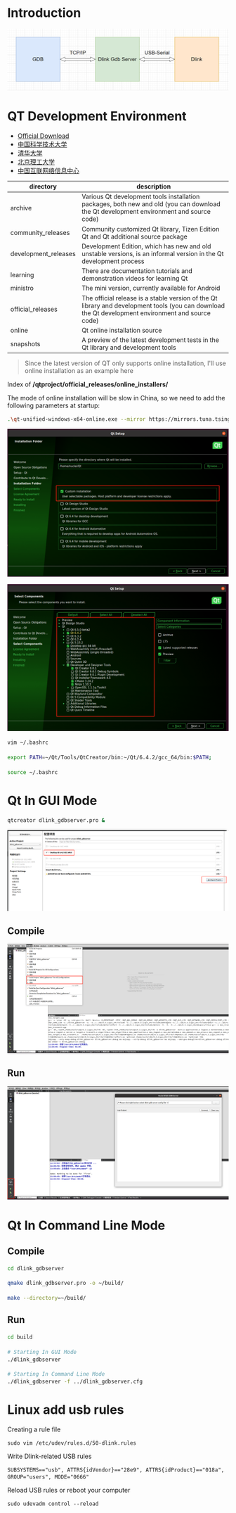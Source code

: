 # Introduction

![](img/dlink_gdbserver.png)

# QT Development Environment

- [Official Download](http://download.qt.io/)
- [中国科学技术大学](http://mirrors.ustc.edu.cn/qtproject/)
- [清华大学](https://mirrors.tuna.tsinghua.edu.cn/qt/)
- [北京理工大学](http://mirror.bit.edu.cn/qtproject/)
- [中国互联网络信息中心](https://mirrors.cnnic.cn/qt/)

| directory | description |
|--------|--------|
| archive | Various Qt development tools installation packages, both new and old (you can download the Qt development environment and source code) |
| community_releases | Community customized Qt library, Tizen Edition Qt and Qt additional source package |
| development_releases | Development Edition, which has new and old unstable versions, is an informal version in the Qt development process |
| learning | There are documentation tutorials and demonstration videos for learning Qt |
| ministro | The mini version, currently available for Android |
| official_releases | The official release is a stable version of the Qt library and development tools (you can download the Qt development environment and source code) |
| online | Qt online installation source |
| snapshots | A preview of the latest development tests in the Qt library and development tools |

> Since the latest version of QT only supports online installation, I'll use online installation as an example here

Index of **/qtproject/official_releases/online_installers/**

The mode of online installation will be slow in China, so we need to add the following parameters at startup:

``` bash
.\qt-unified-windows-x64-online.exe --mirror https://mirrors.tuna.tsinghua.edu.cn/qt
```

![](img/qt_online_install_0.png)

![](img/qt_online_install_1.png)

``` bash
vim ~/.bashrc

export PATH=~/Qt/Tools/QtCreator/bin:~/Qt/6.4.2/gcc_64/bin:$PATH;

source ~/.bashrc
```

# Qt In GUI Mode

```bash
qtcreator dlink_gdbserver.pro &
```

![](img/qt_config.png)

## Compile

![](img/gui_compile.png)

## Run

![](img/gui_run.png)

# Qt In Command Line Mode

## Compile

```bash
cd dlink_gdbserver

qmake dlink_gdbserver.pro -o ~/build/

make --directory=~/build/
```

## Run

```bash
cd build

# Starting In GUI Mode
./dlink_gdbserver

# Starting In Command Line Mode
./dlink_gdbserver -f ../dlink_gdbserver.cfg
```

# Linux add usb rules

Creating a rule file
```
sudo vim /etc/udev/rules.d/50-dlink.rules
```

Write Dlink-related USB rules
```
SUBSYSTEMS=="usb", ATTRS{idVendor}=="28e9", ATTRS{idProduct}=="018a", GROUP="users", MODE="0666"
```

Reload USB rules or reboot your computer
```
sudo udevadm control --reload
```

